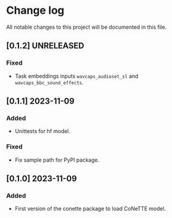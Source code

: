 # Change log

All notable changes to this project will be documented in this file.

## [0.1.2] UNRELEASED
### Fixed
- Task embeddings inputs `wavcaps_audioset_sl` and `wavcaps_bbc_sound_effects`.

## [0.1.1] 2023-11-09
### Added
- Unittests for hf model.

### Fixed
- Fix sample path for PyPI package.

## [0.1.0] 2023-11-09
### Added
- First version of the conette package to load CoNeTTE model.
